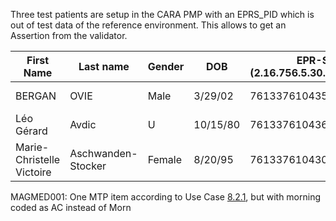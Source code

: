 Three test patients are setup in the CARA PMP with an EPRS_PID which is out of test
data of the reference environment. This allows to get an Assertion from the validator.

| First Name |  Last name  | Gender  | DOB     | EPR-SPID (2.16.756.5.30.1.127.3.10.3) | MPI-PID (2.16.756.5.30.1.191.1.0.2.1)  | CHUV (2.16.756.5.30.1.196.3.2.1) |
|------------|--------------|---------|---------|---------------------------------------|--------------------------|-------------------------------------------|
| BERGAN     | OVIE         | Male    | 3/29/02  | 761337610435209810                    | 713d79be-058e-4f55-82a8-e1f81f5e0047               |  MAGMED001 |
| Léo Gérard | Avdic        | U       | 10/15/80| 761337610436974489                    | 07a07f53-2bd1-4a8d-8b02-f7e639120da1               |  MAGMED002 | 
| Marie-Christelle Victoire  | Aschwanden-Stocker   |  Female | 8/20/95  | 761337610430891416 | f733750f-4b04-4bf5-9eac-abdaddf3d0a2         |  MAGMED003 |

MAGMED001: One MTP item according to Use Case [8.2.1](http://build.fhir.org/ig/hl7ch/ch-emed/usecase-german.html#erstbesuch-beim-hausarzt), but with morning coded as AC instead of Morn
